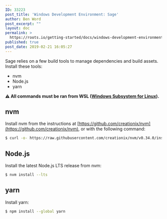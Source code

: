 ```yaml
---
ID: 33223
post_title: 'Windows Development Environment: Sage'
author: Ben Word
post_excerpt: ""
layout: doc
permalink: >
  https://roots.io/getting-started/docs/windows-development-environment-sage/
published: true
post_date: 2019-02-21 16:05:27
---
```

Sage relies on a few build tools to manage dependencies and build assets. Install these tools:

- nvm
- Node.js
- yarn

**⚠️ All commands must be ran from WSL ([Windows Subsystem for Linux](https://docs.microsoft.com/en-us/windows/wsl/install-win10)).**

## nvm

Install nvm from the instructions at [https://github.com/creationix/nvm](https://github.com/creationix/nvm), or with the following command:

```sh
$ curl -o- https://raw.githubusercontent.com/creationix/nvm/v0.34.0/install.sh | bash
```

## Node.js

Install the latest Node.js LTS release from nvm:

```sh
$ nvm install --lts
```

## yarn

Install yarn:

```sh
$ npm install --global yarn
```